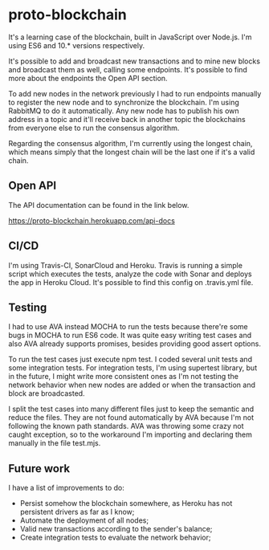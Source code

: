 # proto-blockchain

It's a learning case of the blockchain, built in JavaScript over Node.js. I'm using ES6 and 10.* versions respectively.

It's possible to add and broadcast new transactions and to mine new blocks and broadcast them as well, calling some endpoints. It's possible to find more about the endpoints the Open API section.

To add new nodes in the network previously I had to run endpoints manually to register the new node and to synchronize the blockchain. I'm using RabbitMQ to do it automatically. Any new node has to publish his own address in a topic and it'll receive back in another topic the blockchains from everyone else to run the consensus algorithm.

Regarding the consensus algorithm, I'm currently using the longest chain, which means simply that the longest chain will be the last one if it's a valid chain.

## Open API

The API documentation can be found in the link below.

https://proto-blockchain.herokuapp.com/api-docs

## CI/CD

I'm using Travis-CI, SonarCloud and Heroku. Travis is running a simple script which executes the tests, analyze the code with Sonar and deploys the app in Heroku Cloud. It's possible to find this config on .travis.yml file.

## Testing

I had to use AVA instead MOCHA to run the tests because there're some bugs in MOCHA to run ES6 code. It was quite easy writing test cases and also AVA already supports promises, besides providing good assert options.

To run the test cases just execute npm test. I coded several unit tests and some integration tests. For integration tests, I'm using supertest library, but in the future, I might write more consistent ones as I'm not testing the network behavior when new nodes are added or when the transaction and block are broadcasted.

I split the test cases into many different files just to keep the semantic and reduce the files. They are not found automatically by AVA because I'm not following the known path standards. AVA was throwing some crazy not caught exception, so to the workaround I'm importing and declaring them manually in the file test.mjs.

## Future work

I have a list of improvements to do:
- Persist somehow the blockchain somewhere, as Heroku has not persistent drivers as far as I know;
- Automate the deployment of all nodes;
- Valid new transactions according to the sender's balance;
- Create integration tests to evaluate the network behavior;